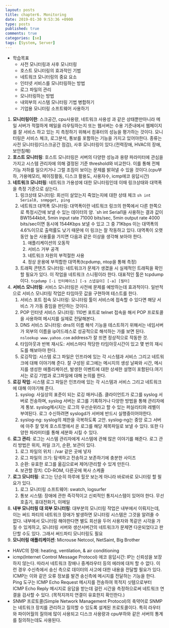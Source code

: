 ```yaml
---
layout: posts
title: chapter6. Monitoring
date: 2019-01-30 9:53:36 +0900
type: posts
published: true
comments: true
categories: [se]
tags: [System, Server]
---
```


* 학습목표
    * 사전 모니터링과 사후 모니터링
    * 호스트 모니터링의 효과적인 기법
    * 네트워크 모니터링의 중요 요소
    * 인터넷 서비스를 모니터링하는 방법
    * 로그 파일의 관리
    * 모니터링하는 방법
    * 내외부의 시스템 모니터링 기법 병합하기
    * 기업용 모니터링 소프트웨어 사용하기

1. **모니터링이란**: 스크공간, cpu사용량, 네트워크 사용성 과 같은 상태뿐만아니라 메일 서버가 적절하게 메일을 라우팅하는지 또는 웹서버는 수용 기준내에서 웹페이지를 잘 서비스 하고 있는 지 측정하기 위해서 컴퓨터의 성능을 평가하는 것이다. 모니터링은 서비스 체크, 로그분석, 통보를 포함하는 기능을 가지고 있어야한다. 종류는 사전 모니터링(디스크공간 점검), 사후 모니터링이 있다.(전력장애, HVAC의 장애, 보안침해)
2. **호스트 모니터링**: 호스트 모니터링은 서버의 다양한 성능과 용량 파라미터에 관심을 가지고 시스템 관리자에 의해 결정된 기준 threshold와 비교한다. 이를 통해 전체 기능 저하를 일으키거나 그럴 조짐이 보이는 문제를 밝혀낼 수 있을 것이다.(cpu부하, 가용메모리, 페이징활동, 디스크 활용도, 사용자수, icmp에코 응답시간)
3. **네트워크 모니터링**: 네트워크 가용성에 대한 모니터링인데 이때 링크상태와 대역폭을 측정 기준으로 삼는다.
    1. 링크상태 모니터링: 회선이 살았는지 죽었는지에 대한 상태 체크 `sh int Serial0, snmpget, ping`
    2. 네트워크 대역폭 모니터링: 대역폭이란 네트워크 링크의 한쪽에서 다른 한쪽으로 특정시간에 보낼 수 있는 데이터의 양. `sh int Serial1을 사용하는 결과 값이 BW1544kbit, 5min input rate 71000 bits/sec, 5min output rate 4000 bits/sec이면 동시에 1544Kbps 보낼 수 있고 그 중 71Kbps  이는 대역폭의 4.6%이므로 출력률도 낮기 때문에 이 링크는 잘 작동하고 있다. 대역폭이 오랫동안 높은 사용률을 가지면 다음과 같은 이상을 생각해 보아야 한다.
        1. 애플리케이션의 오동작
        2. 서비스 거부 공격
        3. 네트워크 자원의 부적절한 사용
        4. 정상 운용에 부적합한 대역폭(tcpdump, ntop을 통해 측정)
    3. 트래픽 콘텐츠 모니터링: 네트워크가 문제가 생겼을 시 실제적인 트래픽을 확인할 필요가 있다. 이 작업을 네트워크 스니핑이라 한다. 대표적인 툴은 tcpdump이다. `tcpdump [-i 인터페이스] [-s 스냅길이] [-a] [필터]`
4. **서비스 모니터링**: 서비스 모니터링은 사전에 문제를 예방하는데 효과적이다. 일반적으로 서비스 모니터링 작업은 타임아웃 값을 구현하여 테스트를 한다.
    1. 서비스 포트 접속 모니터링: 모니터링 툴이 서비스에 접속할 수 있다면 해당 서비스 가 가동 중임을 판단하는 것이다.
    2. POP 인터넷 서비스 모니터링: 110번 포트로 telnet 접속을 해서 POP 프로토콜을 사용하여 메시지를 실제로 전달해본다.
    3. DNS 서비스 모니터링: dns의 이름 해석 기능을 테스트하기 위해서는 네임서버가 외부의 이름을 ip어드레스로 성공적으로 해석하는 가를 보면 된다. `nslookup www.yahoo.com` address가 잘 뜨면 정상적으로 작동한 것.
    4. 타임아웃과 반복 재시도: 서비스마다 적당한 타임아웃시간이 있고 몇 번의 재시도를 해보아야 한다.
    5. 로깅작업: 시스템 로그 파일은 인프라에 있는 각 시스템과 서비스 그리고 네트워크에 대해 이야기해 준다. 잘 구성된 로그에는 메시지의 생성 날짜와 시간, 메시지를 생성한 애플리케이션, 발생한 이벤트에 대한 상세한 설명이 포함된다.여기서는 로깅 기법과 로그파일에 대해 논의를 한다.
5. **로깅 작업**: 시스템 로그 파일은 인프라에 있는 각 시스템과 서비스 그리고 네트워크에 대해 이야기해 준다.
    1. syslog: 사실상의 표준이 되는 로깅 매커니즘. 클라이언트가 로그를 syslog 서버로 전송하며, syslog 서버는 로그를 기록하거나 다양한 방법을 통해 관리자에게 통보. syslog메시지는 로그의 우선순위라고 할 수 있는 퍼실리티와 레벨이 부여된다. 로그 수신하려면 syslogd가 서버에 반드시 실행중이어야한다.
    2. syslog-ng: syslog의 제한을 극복하도록 고안. syslog-ng는 중앙 로그 서버에 아주 잘 맞게 호스트명에서 온 로그를 해당 제목파일로 보낼 수 있다. 또한 다양한 파라미터를 통해 세분화 시킬 수 있다.
6. **로그 관리**: 로그는 시스템 관리자에게 시스템에 관해 많은 이야기를 해준다. 로그 관리 방법은 위치, 파일 크기, 순환, 보관이 있다.
    1. 로그 파일의 위치 : /var 같은 곳에 넣자
    2. 로그 파일의 크기: 탐색하고 전송하고 보존하기에 충분한 사이즈
    3. 순환: 유효한 로그를 옮김으로써 제어/관리할 수 있게 만든다.
    4. 보관할 장치: CD-ROM,  다른곳에 복사 스케줄
7. **로그 모니터링**: 로그는 단순히 하루에 힐끗 보는게 아니라 바로바로 모니터링 할 필요가 있다.
    1. 로그 모니터링 소프트웨어: swatch, logsurfer
    2. 통보 시스템: 장애에 관한 즉각적이고 신뢰적인 통지시스템이 있어야 한다. 무선호출기, 휴대전화기, 이메일
8. **내부 모니터링 대 외부 모니터링**: 대부분의 모니터링 작업은 내부에서 이뤄지는데, 이는 써드 파티의 네트워크 장애가 발생하면 모니터링 시스템은 그것을 알려줄 수 없다. 내부에서 모니터링 해야한다면 별도 회선을 두어 사용자와 똑같은 시각을 가질 수 있게하고, 모니터링 서버와 생산서버간의 네트워크가 문제면 다운되었다고 판단할 수도 있다. 그래서 써드파티 모니터링도 필요
9. **모니터링 애플리케이션**: Microuse Netcool, NetSaint, Big Brother

* HAVC의 장애: heating, ventilation, & air conditioning
* icmp(Internet Control Message Protocol) 에코 응답시간: IP는 신뢰성을 보장하지 않는다. 따라서 네트워크 장애나 중계라우터 등의 에러에 대처 할 수 없다. 이런 경우 수신측에서 송신 측으로 데이터의 사고에 대한 내용을 전달할 필요가 있다. ICMP는 이와 같은 오류 정보를 발견 송신측에 메시지를 전달하는 기능을 한다. Ping 도구는 ICMP Echo Request 메시지를 전송하여 목적지 싯템으로부터 ICMP Echo Reply 메시지로 응답을 받는데 걸린 시간을 측정하으로써 네트워크 연결을 검사할 수 있다. (목적지까지 연결이 유효한지 확인한다.)
* SNMP 프로토콜(Simple Network Management Protocol)의 축약어로 SNMP는 네트워크 장치를 관리하고 질의할 수 있도록 설계된 프로토콜이다. 특히 라우터와 파이어월의 질의에 많이 사용되고 디스크 사용량과  cpu부하와 같은 서버의 통계를 질의하는데도 사용된다.

